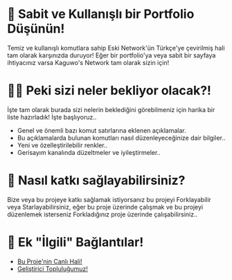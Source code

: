 # 📝 Sabit ve Kullanışlı bir Portfolio Düşünün!

Temiz ve kullanışlı komutlara sahip Eski Network'ün Türkçe'ye çevirilmiş hali tam olarak karşınızda duruyor! Eğer bir portfolio'ya veya sabit bir sayfaya ihtiyacınız varsa Kaguwo's Network tam olarak sizin için!

# 💁‍♂️ Peki sizi neler bekliyor olacak?!

İşte tam olarak burada sizi nelerin beklediğini görebilmeniz için harika bir liste hazırladık! İşte başlıyoruz..

- Genel ve önemli bazı komut satırlarına eklenen açıklamalar.
- Bu açıklamalarda bulunan komutları nasıl düzenleyeceğinize dair bilgiler..
- Yeni ve özelleştirilebilir renkler..
- Gerisayım kanalında düzeltmeler ve iyileştirmeler..

# 📩 Nasıl katkı sağlayabilirsiniz?

Bize veya bu projeye katkı sağlamak istiyorsanız bu projeyi Forklayabilir veya Starlayabilirsiniz, eğer bu proje üzerinde çalışmak ve bu projeyi düzenlemek isterseniz Forkladığınız proje üzerinde çalışabilirsiniz..

# 🙏 Ek "İlgili" Bağlantılar!

- <a href="https://kaguwo.com/"> Bu Proje'nin Canlı Hali! </a>
- <a href="https://github.com/KaguwoNetwork"> Geliştirici Topluluğumuz! </a>
